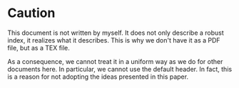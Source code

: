 
# Caution

This document is not written by myself. 
It does not only describe a robust index, 
it realizes what it describes. 
This is why we don't have it as a PDF file, but as a TEX file. 

As a consequence, we cannot treat it in a uniform way as we do for other documents here. 
In particular, we cannot use the default header. 
In fact, this is a reason for not adopting the ideas presented in this paper. 